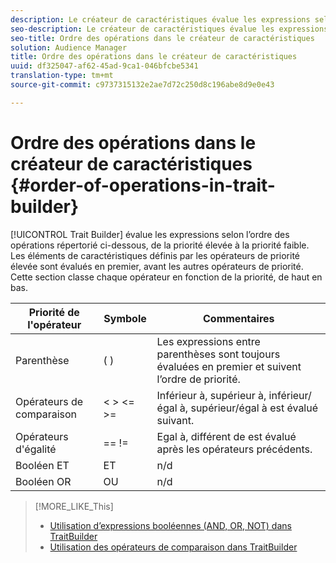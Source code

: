 ```yaml
---
description: Le créateur de caractéristiques évalue les expressions selon l’ordre des opérations répertorié ci-dessous, de la priorité élevée à la priorité faible. Les éléments de caractéristiques définis par les opérateurs de priorité élevée sont évalués en premier, avant les autres opérateurs de priorité. Cette section classe chaque opérateur en fonction de la priorité, de haut en bas.
seo-description: Le créateur de caractéristiques évalue les expressions selon l’ordre des opérations répertorié ci-dessous, de la priorité élevée à la priorité faible. Les éléments de caractéristiques définis par les opérateurs de priorité élevée sont évalués en premier, avant les autres opérateurs de priorité. Cette section classe chaque opérateur en fonction de la priorité, de haut en bas.
seo-title: Ordre des opérations dans le créateur de caractéristiques
solution: Audience Manager
title: Ordre des opérations dans le créateur de caractéristiques
uuid: df325047-af62-45ad-9ca1-046bfcbe5341
translation-type: tm+mt
source-git-commit: c9737315132e2ae7d72c250d8c196abe8d9e0e43

---
```



# Ordre des opérations dans le créateur de caractéristiques {#order-of-operations-in-trait-builder}

[!UICONTROL Trait Builder] évalue les expressions selon l’ordre des opérations répertorié ci-dessous, de la priorité élevée à la priorité faible. Les éléments de caractéristiques définis par les opérateurs de priorité élevée sont évalués en premier, avant les autres opérateurs de priorité. Cette section classe chaque opérateur en fonction de la priorité, de haut en bas.

<!-- c_tb_operator_precedence.xml -->

<table id="table_F0FA45B652C7464B90D35526817110FF"> 
 <thead> 
  <tr> 
   <th colname="col1" class="entry"> Priorité de l'opérateur </th> 
   <th colname="col2" class="entry"> Symbole </th> 
   <th colname="col3" class="entry"> Commentaires </th> 
  </tr> 
 </thead>
 <tbody> 
  <tr> 
   <td colname="col1"> Parenthèse </td> 
   <td colname="col2"> ( ) </td> 
   <td colname="col3"> Les expressions entre parenthèses sont toujours évaluées en premier et suivent l’ordre de priorité. </td> 
  </tr> 
  <tr> 
   <td colname="col1"> Opérateurs de comparaison </td> 
   <td colname="col2"> &lt; &gt; &lt;= &gt;= </td> 
   <td colname="col3"> Inférieur à, supérieur à, inférieur/égal à, supérieur/égal à est évalué suivant. </td> 
  </tr> 
  <tr> 
   <td colname="col1"> Opérateurs d'égalité </td> 
   <td colname="col2"> == != </td> 
   <td colname="col3"> Egal à, différent de est évalué après les opérateurs précédents. </td> 
  </tr> 
  <tr> 
   <td colname="col1">Booléen <span class="wintitle"> ET</span> </td> 
   <td colname="col2"><span class="wintitle"> ET</span> </td> 
   <td colname="col3" morerows="1"> n/d </td> 
  </tr> 
  <tr> 
   <td colname="col1">Booléen <span class="wintitle"> OR</span> </td> 
   <td colname="col2"><span class="wintitle"> OU</span> </td> 
   <td colname="col3" morerows="1"> n/d </td> 
  </tr> 
 </tbody>
</table>

>[!MORE_LIKE_This]
>
>* [Utilisation d’expressions booléennes (AND, OR, NOT) dans TraitBuilder](../../reference/boolean-expressions-tsb.md)
>* [Utilisation des opérateurs de comparaison dans TraitBuilder](../../features/traits/trait-comparison-operators.md)

